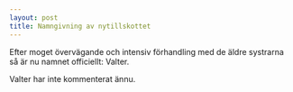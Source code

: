 ```yaml
---
layout: post
title: Namngivning av nytillskottet
---
```


Efter moget övervägande och intensiv förhandling med de äldre systrarna så är nu namnet officiellt:  Valter.

Valter har inte kommenterat ännu.

